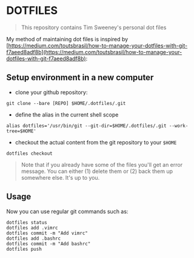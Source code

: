 # DOTFILES
> This repository contains Tim Sweeney's personal dot files

My method of maintaining dot files is inspired by [https://medium.com/toutsbrasil/how-to-manage-your-dotfiles-with-git-f7aeed8adf8b](https://medium.com/toutsbrasil/how-to-manage-your-dotfiles-with-git-f7aeed8adf8b):

## Setup environment in a new computer
* clone your github repository: 

`git clone --bare [REPO] $HOME/.dotfiles/.git`
* define the alias in the current shell scope 

`alias dotfiles='/usr/bin/git --git-dir=$HOME/.dotfiles/.git --work-tree=$HOME'`
* checkout the actual content from the git repository to your `$HOME`

`dotfiles checkout`

> Note that if you already have some of the files you'll get an error message. You can either (1) delete them or (2) back them up somewhere else. It's up to you.

## Usage
Now you can use regular git commands such as:
```
dotfiles status
dotfiles add .vimrc
dotfiles commit -m "Add vimrc"
dotfiles add .bashrc
dotfiles commit -m "Add bashrc"
dotfiles push
```